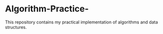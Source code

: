 # Algorithm-Practice-
This repository contains my practical implementation of algorithms and data structures.
